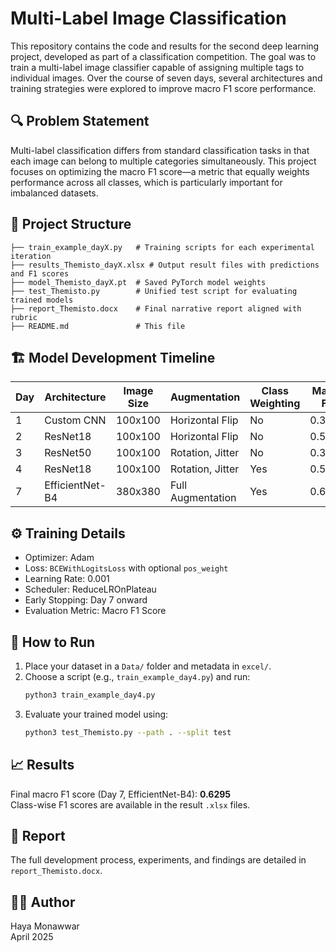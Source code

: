 # Multi-Label Image Classification

This repository contains the code and results for the second deep learning project, developed as part of a classification competition. The goal was to train a multi-label image classifier capable of assigning multiple tags to individual images. Over the course of seven days, several architectures and training strategies were explored to improve macro F1 score performance.

## 🔍 Problem Statement

Multi-label classification differs from standard classification tasks in that each image can belong to multiple categories simultaneously. This project focuses on optimizing the macro F1 score—a metric that equally weights performance across all classes, which is particularly important for imbalanced datasets.

## 📁 Project Structure

```
├── train_example_dayX.py   # Training scripts for each experimental iteration
├── results_Themisto_dayX.xlsx # Output result files with predictions and F1 scores
├── model_Themisto_dayX.pt  # Saved PyTorch model weights
├── test_Themisto.py        # Unified test script for evaluating trained models
├── report_Themisto.docx    # Final narrative report aligned with rubric
├── README.md               # This file
```

## 🏗️ Model Development Timeline

| Day | Architecture    | Image Size | Augmentation          | Class Weighting | Macro F1 |
|-----|-----------------|------------|------------------------|------------------|----------|
| 1   | Custom CNN      | 100x100    | Horizontal Flip        | No               | 0.32     |
| 2   | ResNet18        | 100x100    | Horizontal Flip        | No               | 0.53     |
| 3   | ResNet50        | 100x100    | Rotation, Jitter       | No               | 0.35     |
| 4   | ResNet18        | 100x100    | Rotation, Jitter       | Yes              | 0.58     |
| 7   | EfficientNet-B4 | 380x380    | Full Augmentation      | Yes              | 0.6295   |

## ⚙️ Training Details

- Optimizer: Adam
- Loss: `BCEWithLogitsLoss` with optional `pos_weight`
- Learning Rate: 0.001
- Scheduler: ReduceLROnPlateau
- Early Stopping: Day 7 onward
- Evaluation Metric: Macro F1 Score

## 🧪 How to Run

1. Place your dataset in a `Data/` folder and metadata in `excel/`.
2. Choose a script (e.g., `train_example_day4.py`) and run:
   ```bash
   python3 train_example_day4.py
   ```
3. Evaluate your trained model using:
   ```bash
   python3 test_Themisto.py --path . --split test
   ```

## 📈 Results

Final macro F1 score (Day 7, EfficientNet-B4): **0.6295**  
Class-wise F1 scores are available in the result `.xlsx` files.

## 📄 Report

The full development process, experiments, and findings are detailed in `report_Themisto.docx`.

## 🧑‍💻 Author

Haya Monawwar  
April 2025
